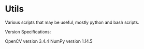 # Utils
Various scripts that may be useful, mostly python and bash scripts.

Version Specifications:

OpenCV version 3.4.4
NumPy version 1.14.5
